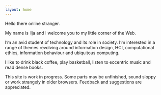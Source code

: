 ```yaml
---
layout: home
---
```

Hello there online stranger.

My name is Ilja and I welcome you to my little corner of the Web.

I’m an avid student of technology and its role in society. I’m interested in a range of themes revolving around information design, HCI, computational ethics, information behaviour and ubiquitous computing.

I like to drink black coffee, play basketball, listen to eccentric music and read dense books.

This site is work in progress. Some parts may be unfinished, sound sloppy or work strangely in older browsers. Feedback and suggestions are appreciated.
